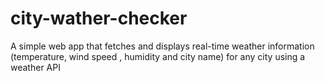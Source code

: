 # city-wather-checker
A simple web app that fetches and displays real-time weather information (temperature, wind speed , humidity and city name) for any city using a weather API
